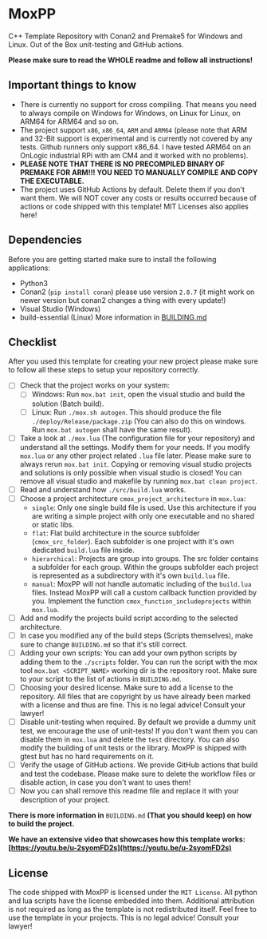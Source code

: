 # MoxPP
C++ Template Repository with Conan2 and Premake5 for Windows and Linux. Out of the Box unit-testing and GitHub actions.

**Please make sure to read the WHOLE readme and follow all instructions!**

## Important things to know
- There is currently no support for cross compiling. That means you need to always compile on Windows for Windows, on Linux for Linux, on ARM64 for ARM64 and so on.
- The project support `x86`, `x86_64`, `ARM` and `ARM64` (please note that ARM and 32-Bit support is experimental and is currently not covered by any tests. Github runners only support x86_64. I have tested ARM64 on an OnLogic industrial RPi with am CM4 and it worked with no problems).
- **PLEASE NOTE THAT THERE IS NO PRECOMPILED BINARY OF PREMAKE FOR ARM!!! YOU NEED TO MANUALLY COMPILE AND COPY THE EXECUTABLE.**
- The project uses GitHub Actions by default. Delete them if you don't want them. We will NOT cover any costs or results occurred because of actions or code shipped with this template! MIT Licenses also applies here!

## Dependencies
Before you are getting started make sure to install the following applications:
- Python3
- Conan2 (`pip install conan`) please use version `2.0.7` (it might work on newer version but conan2 changes a thing with every update!)
- Visual Studio (Windows)
- build-essential (Linux)
More information in [BUILDING.md](BUILDING.md)

## Checklist
After you used this template for creating your new project please make sure to follow all these steps to setup your repository correctly.
- [ ] Check that the project works on your system:
    - [ ] Windows: Run `mox.bat init`, open the visual studio and build the solution (Batch build).
    - [ ] Linux: Run `./mox.sh autogen`. This should produce the file `./deploy/Release/package.zip` (You can also do this on windows. Run `mox.bat autogen` shall have the same result).
- [ ] Take a look at `./mox.lua` (The configuration file for your repository) and understand all the settings. Modify them for your needs. If you modify `mox.lua` or any other project related `.lua` file later. Please make sure to always rerun `mox.bat init`. Copying or removing visual studio projects and solutions is only possible when visual studio is closed! You can remove all visual studio and makefile by running `mox.bat clean project`.  
- [ ] Read and understand how `./src/build.lua` works.
- [ ] Choose a project architecture `cmox_project_architecture` in `mox.lua`:
    - `single`: Only one single build file is used. Use this architecture if you are writing a simple project with only one executable and no shared or static libs.
    - `flat`: Flat build architecture in the source subfolder (`cmox_src_folder`). Each subfolder is one project with it's own dedicated `build.lua` file inside.
    - `hierarchical`: Projects are group into groups. The src folder contains a subfolder for each group. Within the groups subfolder each project is represented as a subdirectory with it's own `build.lua` file.
    - `manual`: MoxPP will not handle automatic including of the `build.lua` files. Instead MoxPP will call a custom callback function provided by you. Implement the function `cmox_function_includeprojects` within `mox.lua`.
- [ ] Add and modify the projects build script according to the selected architecture.
- [ ] In case you modified any of the build steps (Scripts themselves), make sure to change `BUILDING.md` so that it's still correct.
- [ ] Adding your own scripts: You can add your own python scripts by adding them to the `./scripts` folder. You can run the script with the mox tool `mox.bat <SCRIPT_NAME>` working dir is the repository root. Make sure to your script to the list of actions in `BUILDING.md`.
- [ ] Choosing your desired license. Make sure to add a license to the repository. All files that are copyright by us have already been marked with a license and thus are fine. This is no legal advice! Consult your lawyer! 
- [ ] Disable unit-testing when required. By default we provide a dummy unit test, we encourage the use of unit-tests! If you don't want them you can disable them in `mox.lua` and delete the `test` directory. You can also modify the building of unit tests or the library. MoxPP is shipped with gtest but has no hard requirements on it.
- [ ] Verify the usage of GitHub actions. We provide GitHub actions that build and test the codebase. Please make sure to delete the workflow files or disable action, in case you don't want to uses them!
- [ ] Now you can shall remove this readme file and replace it with your description of your project. 

**There is more information in** `BUILDING.md` **(That you should keep) on how to build the project.**

**We have an extensive video that showcases how this template works: [https://youtu.be/u-2syomFD2s](https://youtu.be/u-2syomFD2s)**

## License
The code shipped with MoxPP is licensed under the `MIT License`. All python and lua scripts have the license embedded into them. Additional attribution is not required as long as the template is not redistributed itself. Feel free to use the template in your projects. This is no legal advice! Consult your lawyer! 
